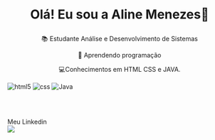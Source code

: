 <!DOCTYPE html>
<html lang="pt-BR">
<head>
    <meta charset="UTF-8">
    <meta name="viewport" content="width=device-width, initial-scale=1.0">

    

</div>
<h1> <p align="center">
   Olá! Eu sou a Aline Menezes👋 </p> </h1>

</div>
<p align="center">
 📚 Estudante Análise e Desenvolvimento de Sistemas </p>
 </div>
<p align="center">
🧠 Aprendendo programação </p>
</div>
<p align="center">
💻Conhecimentos em HTML CSS e JAVA. </p>

<p align="center">
<div style="display: inline_block">
  <img align="center" alt="html5" src="https://img.shields.io/badge/HTML5-E34F26?style=for-the-badge&logo=html5&logoColor=white" />
  <img align="center" alt="css" src="https://img.shields.io/badge/CSS3-1572B6?style=for-the-badge&logo=css3&logoColor=white" />
 <img align="center" alt="Java" src="https://img.shields.io/badge/Java-ED8B00?style=for-the-badge&logo=openjdk&logoColor=white"/> </p>

 <br><br>

<div style="display: inline_block">Meu Linkedin</div>
<a href="www.linkedin.com/in/aline-conceição-de-menezes-765100189" target="_blank"><img src="https://img.shields.io/badge/-LinkedIn-%230077B5?style=for-the-badge&logo=linkedin&logoColor=white" target="_blank"></a> 

  
